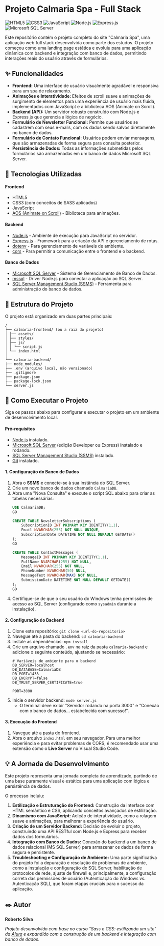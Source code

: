 # Projeto Calmaria Spa - Full Stack

![HTML5](https://img.shields.io/badge/HTML5-E34F26?style=for-the-badge&logo=html5&logoColor=white)
![CSS3](https://img.shields.io/badge/CSS3-1572B6?style=for-the-badge&logo=css3&logoColor=white)
![JavaScript](https://img.shields.io/badge/JavaScript-F7DF1E?style=for-the-badge&logo=javascript&logoColor=black)
![Node.js](https://img.shields.io/badge/Node.js-339933?style=for-the-badge&logo=nodedotjs&logoColor=white)
![Express.js](https://img.shields.io/badge/Express.js-000000?style=for-the-badge&logo=express&logoColor=white)
![Microsoft SQL Server](https://img.shields.io/badge/Microsoft%20SQL%20Server-CC2927?style=for-the-badge&logo=microsoftsqlserver&logoColor=white)

Este repositório contém o projeto completo do site "Calmaria Spa", uma aplicação web full stack desenvolvida como parte dos estudos. O projeto começou como uma landing page estática e evoluiu para uma aplicação dinâmica com backend e integração com banco de dados, permitindo interações reais do usuário através de formulários.

## ✨ Funcionalidades

-   **Frontend:** Uma interface de usuário visualmente agradável e responsiva para um spa de relaxamento.
-   **Animações e Interatividade:** Efeitos de scroll suave e animações de surgimento de elementos para uma experiência de usuário mais fluida, implementados com JavaScript e a biblioteca AOS (Animate on Scroll).
-   **Backend (API):** Um servidor robusto construído com Node.js e Express.js que gerencia a lógica de negócio.
-   **Formulário de Newsletter Funcional:** Permite que usuários se cadastrem com seus e-mails, com os dados sendo salvos diretamente no banco de dados.
-   **Formulário de Contato Funcional:** Usuários podem enviar mensagens, que são armazenadas de forma segura para consulta posterior.
-   **Persistência de Dados:** Todas as informações submetidas pelos formulários são armazenadas em um banco de dados Microsoft SQL Server.

## 🚀 Tecnologias Utilizadas

#### **Frontend**
-   HTML5
-   CSS3 (com conceitos de SASS aplicados)
-   JavaScript
-   [AOS (Animate on Scroll)](https://michalsnik.github.io/aos/) - Biblioteca para animações.

#### **Backend**
-   [Node.js](https://nodejs.org/) - Ambiente de execução para JavaScript no servidor.
-   [Express.js](https://expressjs.com/pt-br/) - Framework para a criação da API e gerenciamento de rotas.
-   [dotenv](https://www.npmjs.com/package/dotenv) - Para gerenciamento de variáveis de ambiente.
-   [cors](https://www.npmjs.com/package/cors) - Para permitir a comunicação entre o frontend e o backend.

#### **Banco de Dados**
-   [Microsoft SQL Server](https://www.microsoft.com/pt-br/sql-server/) - Sistema de Gerenciamento de Banco de Dados.
-   [mssql](https://www.npmjs.com/package/mssql) - Driver Node.js para conectar a aplicação ao SQL Server.
-   [SQL Server Management Studio (SSMS)](https://learn.microsoft.com/pt-br/sql/ssms/download-sql-server-management-studio-ssms) - Ferramenta para administração do banco de dados.

## 📁 Estrutura do Projeto

O projeto está organizado em duas partes principais:

```
/
├── calmaria-frontend/ (ou a raiz do projeto)
│ ├── assets/
│ ├── styles/
│ ├── js/
│ │ └── script.js
│ └── index.html
│
└── calmaria-backend/
├── node_modules/
├── .env (arquivo local, não versionado)
├── .gitignore
├── package.json
├── package-lock.json
└── server.js
```

## 🔧 Como Executar o Projeto

Siga os passos abaixo para configurar e executar o projeto em um ambiente de desenvolvimento local.

#### **Pré-requisitos**
-   [Node.js](https://nodejs.org/) instalado.
-   [Microsoft SQL Server](https://www.microsoft.com/pt-br/sql-server/sql-server-downloads) (edição Developer ou Express) instalado e rodando.
-   [SQL Server Management Studio (SSMS)](https://learn.microsoft.com/pt-br/sql/ssms/download-sql-server-management-studio-ssms) instalado.
-   [Git](https://git-scm.com/) instalado.

#### **1. Configuração do Banco de Dados**
1.  Abra o **SSMS** e conecte-se à sua instância do SQL Server.
2.  Crie um novo banco de dados chamado `CalmariaDB`.
3.  Abra uma "Nova Consulta" e execute o script SQL abaixo para criar as tabelas necessárias:
    ```sql
    USE CalmariaDB;
    GO

    CREATE TABLE NewsletterSubscriptions (
        SubscriptionID INT PRIMARY KEY IDENTITY(1,1),
        Email NVARCHAR(255) NOT NULL UNIQUE,
        SubscriptionDate DATETIME NOT NULL DEFAULT GETDATE()
    );
    GO

    CREATE TABLE ContactMessages (
        MessageID INT PRIMARY KEY IDENTITY(1,1),
        FullName NVARCHAR(255) NOT NULL,
        Email NVARCHAR(255) NOT NULL,
        PhoneNumber NVARCHAR(50) NULL,
        MessageText NVARCHAR(MAX) NOT NULL,
        SubmissionDate DATETIME NOT NULL DEFAULT GETDATE()
    );
    GO
    ```
4.  Certifique-se de que o seu usuário do Windows tenha permissões de acesso ao SQL Server (configurado como `sysadmin` durante a instalação).

#### **2. Configuração do Backend**
1.  Clone este repositório: `git clone <url-do-repositorio>`
2.  Navegue até a pasta do backend: `cd calmaria-backend`
3.  Instale as dependências: `npm install`
4.  Crie um arquivo chamado `.env` na raiz da pasta `calmaria-backend` e adicione o seguinte conteúdo, ajustando se necessário:
    ```env
    # Variáveis de ambiente para o backend
    DB_SERVER=localhost
    DB_DATABASE=CalmariaDB
    DB_PORT=1433
    DB_ENCRYPT=false
    DB_TRUST_SERVER_CERTIFICATE=true

    PORT=3000
    ```
5.  Inicie o servidor backend: `node server.js`
    -   O terminal deve exibir "Servidor rodando na porta 3000" e "Conexão com o banco de dados... estabelecida com sucesso!".

#### **3. Execução do Frontend**
1.  Navegue até a pasta do frontend.
2.  Abra o arquivo `index.html` em seu navegador. Para uma melhor experiência e para evitar problemas de CORS, é recomendado usar uma extensão como o **Live Server** no Visual Studio Code.

## 💡 A Jornada de Desenvolvimento

Este projeto representa uma jornada completa de aprendizado, partindo de uma base puramente visual e estática para uma aplicação com lógica e persistência de dados.

O processo incluiu:
1.  **Estilização e Estruturação do Frontend:** Construção da interface com HTML semântico e CSS, aplicando conceitos avançados de estilização.
2.  **Dinamismo com JavaScript:** Adição de interatividade, como a rolagem suave e animações, para melhorar a experiência do usuário.
3.  **Criação de um Servidor Backend:** Decisão de evoluir o projeto, construindo uma API RESTful com Node.js e Express para receber dados dos formulários.
4.  **Integração com Banco de Dados:** Conexão do backend a um banco de dados relacional (MS SQL Server) para armazenar os dados de forma segura e persistente.
5.  **Troubleshooting e Configuração de Ambiente:** Uma parte significativa do projeto foi a depuração e resolução de problemas de ambiente, como a instalação e configuração do SQL Server, habilitação de protocolos de rede, ajuste de firewall e, principalmente, a configuração correta das permissões de usuário (Autenticação do Windows vs. Autenticação SQL), que foram etapas cruciais para o sucesso da aplicação.

## ✒️ Autor

**Roberto Silva**

*Projeto desenvolvido com base no curso "Sass e CSS: estilizando um site" da [Alura](https://www.alura.com.br/) e expandido com a construção de um backend e integração com banco de dados.*
